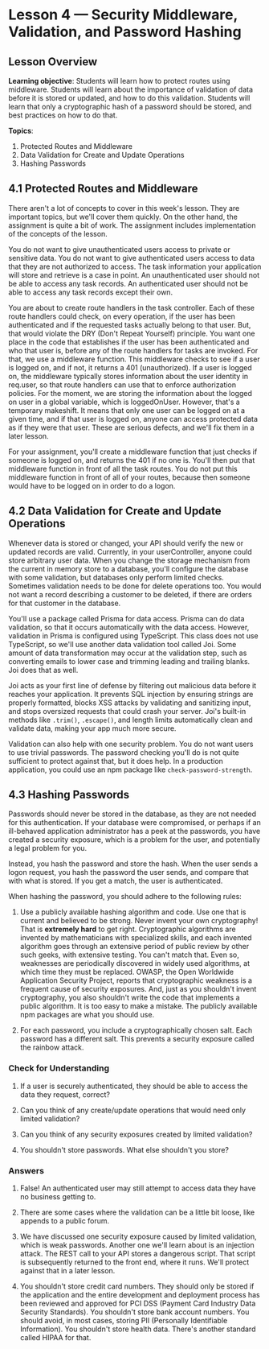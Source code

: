 # **Lesson 4 — Security Middleware, Validation, and Password Hashing**

## **Lesson Overview**

**Learning objective**: Students will learn how to protect routes using middleware.  Students will learn about the importance of validation of data before it is stored or updated, and how to do this validation.  Students will learn that only a cryptographic hash of a password should be stored, and best practices on how to do that.

**Topics**:

1. Protected Routes and Middleware
2. Data Validation for Create and Update Operations
3. Hashing Passwords

## **4.1 Protected Routes and Middleware**

There aren't a lot of concepts to cover in this week's lesson.  They are important topics, but we'll cover them quickly.  On the other hand, the assignment is quite a bit of work.  The assignment includes implementation of the concepts of the lesson.

You do not want to give unauthenticated users access to private or sensitive data.  You do not want to give authenticated users access to data that they are not authorized to access.  The task information your application will store and retrieve is a case in point.  An unauthenticated user should not be able to access any task records.  An authenticated user should not be able to access any task records except their own.

You are about to create route handlers in the task controller.  Each of these route handlers could check, on every operation, if the user has been authenticated and if the requested tasks actually belong to that user.  But, that would violate the DRY (Don't Repeat Yourself) principle.  You want one place in the code that establishes if the user has been authenticated and who that user is, before any of the route handlers for tasks are invoked.  For that, we use a middleware function.  This middleware checks to see if a user is logged on, and if not, it returns a 401 (unauthorized).  If a user is logged on, the middleware typically stores information about the user identity in req.user, so that route handlers can use that to enforce authorization policies.  For the moment, we are storing the information about the logged on user in a global variable, which is loggedOnUser.  However, that's a temporary makeshift.  It means that only one user can be logged on at a given time, and if that user is logged on, anyone can access protected data as if they were that user.  These are serious defects, and we'll fix them in a later lesson.

For your assignment, you'll create a middleware function that just checks if someone is logged on, and returns the 401 if no one is.  You'll then put that middleware function in front of all the task routes.  You do not put this middleware function in front of all of your routes, because then someone would have to be logged on in order to do a logon.

## **4.2 Data Validation for Create and Update Operations**

Whenever data is stored or changed, your API should verify the new or updated records are valid.  Currently, in your userController, anyone could store arbitrary user data. When you change the storage mechanism from the current in memory store to a database, you'll configure the database with some validation, but databases only perform limited checks.  Sometimes validation needs to be done for delete operations too.  You would not want a record describing a customer to be deleted, if there are orders for that customer in the database.

You'll use a package called Prisma for data access.  Prisma can do data validation, so that it occurs automatically with the data access.  However, validation in Prisma is configured using TypeScript.  This class does not use TypeScript, so we'll use another data validation tool called Joi.  Some amount of data transformation may occur at the validation step, such as converting emails to lower case and trimming leading and trailing blanks.  Joi does that as well.

 Joi acts as your first line of defense by filtering out malicious data before it reaches your application. It prevents SQL injection by ensuring strings are properly formatted, blocks XSS attacks by validating and sanitizing input, and stops oversized requests that could crash your server. Joi's built-in methods like `.trim()`, `.escape()`, and length limits automatically clean and validate data, making your app much more secure.

Validation can also help with one security problem.  You do not want users to use trivial passwords.  The password checking you'll do is not quite sufficient to protect against that, but it does help.  In a production application, you could use an npm package like `check-password-strength`.

## **4.3 Hashing Passwords**

Passwords should never be stored in the database, as they are not needed for this authentication. If your database were compromised, or perhaps if an ill-behaved application administrator has a peek at the passwords, you have created a security exposure, which is a problem for the user, and potentially a legal problem for you.

Instead, you hash the password and store the hash.  When the user sends a logon request, you hash the password the user sends, and compare that with what is stored.  If you get a match, the user is authenticated.

When hashing the password, you should adhere to the following rules:

1. Use a publicly available hashing algorithm and code.  Use one that is current and believed to be strong.  Never invent your own cryptography!  That is **extremely hard** to get right.  Cryptographic algorithms are invented by mathematicians with specialized skills, and each invented algorithm goes through an extensive period of public review by other such geeks, with extensive testing.  You can't match that.  Even so, weaknesses are periodically discovered in widely used algorithms, at which time they must be replaced.  OWASP, the Open Worldwide Application Security Project, reports that cryptographic weakness is a frequent cause of security exposures.  And, just as you shouldn't invent cryptography, you also shouldn't write the code that implements a public algorithm.  It is too easy to make a mistake.  The publicly available npm packages are what you should use.

2. For each password, you include a cryptographically chosen salt.  Each password has a different salt.  This prevents a security exposure called the rainbow attack.

### **Check for Understanding**

1. If a user is securely authenticated, they should be able to access the data they request, correct?

2. Can you think of any create/update operations that would need only limited validation?

3. Can you think of any security exposures created by limited validation?

4. You shouldn't store passwords.  What else shouldn't you store?

### **Answers**

1. False! An authenticated user may still attempt to access data they have no business getting to.

2. There are some cases where the validation can be a little bit loose, like appends to a public forum.

3. We have discussed one security exposure caused by limited validation, which is weak passwords.  Another one we'll learn about is an injection attack.  The REST call to your API stores a dangerous script. That script is subsequently returned to the front end, where it runs.  We'll protect against that in a later lesson.

4. You shouldn't store credit card numbers.  They should only be stored if the application and the entire development and deployment process has been reviewed and approved for PCI DSS (Payment Card Industry Data Security Standards).  You shouldn't store bank account numbers.  You should avoid, in most cases, storing PII (Personally Identifiable Information).  You shouldn't store health data.  There's another standard called HIPAA for that.

